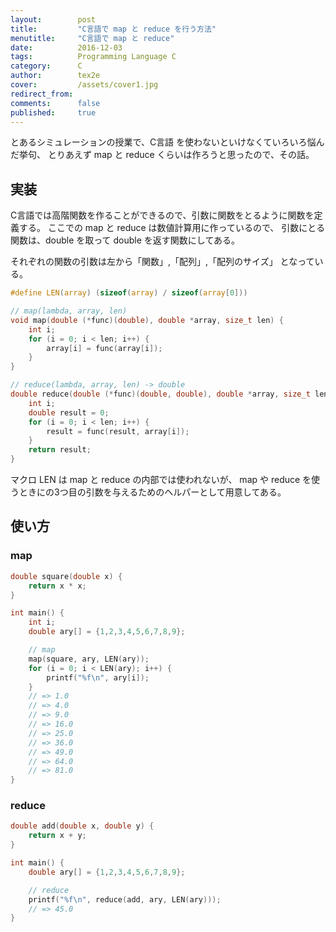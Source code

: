 ```yaml
---
layout:        post
title:         "C言語で map と reduce を行う方法"
menutitle:     "C言語で map と reduce"
date:          2016-12-03
tags:          Programming Language C
category:      C
author:        tex2e
cover:         /assets/cover1.jpg
redirect_from:
comments:      false
published:     true
---
```


とあるシミュレーションの授業で、C言語 を使わないといけなくていろいろ悩んだ挙句、
とりあえず map と reduce くらいは作ろうと思ったので、その話。

実装
------------------

C言語では高階関数を作ることができるので、引数に関数をとるように関数を定義する。
ここでの map と reduce は数値計算用に作っているので、
引数にとる関数は、double を取って double を返す関数にしてある。

それぞれの関数の引数は左から「関数」,「配列」,「配列のサイズ」 となっている。

```c
#define LEN(array) (sizeof(array) / sizeof(array[0]))

// map(lambda, array, len)
void map(double (*func)(double), double *array, size_t len) {
    int i;
    for (i = 0; i < len; i++) {
        array[i] = func(array[i]);
    }
}

// reduce(lambda, array, len) -> double
double reduce(double (*func)(double, double), double *array, size_t len) {
    int i;
    double result = 0;
    for (i = 0; i < len; i++) {
        result = func(result, array[i]);
    }
    return result;
}
```

マクロ LEN は map と reduce の内部では使われないが、
map や reduce を使うときにの3つ目の引数を与えるためのヘルパーとして用意してある。


使い方
------------------

### map

```c
double square(double x) {
    return x * x;
}

int main() {
    int i;
    double ary[] = {1,2,3,4,5,6,7,8,9};

    // map
    map(square, ary, LEN(ary));
    for (i = 0; i < LEN(ary); i++) {
        printf("%f\n", ary[i]);
    }
    // => 1.0
    // => 4.0
    // => 9.0
    // => 16.0
    // => 25.0
    // => 36.0
    // => 49.0
    // => 64.0
    // => 81.0
}
```

### reduce

```c
double add(double x, double y) {
    return x + y;
}

int main() {
    double ary[] = {1,2,3,4,5,6,7,8,9};

    // reduce
    printf("%f\n", reduce(add, ary, LEN(ary)));
    // => 45.0
}
```
